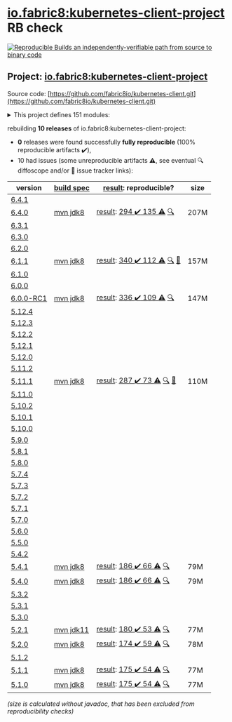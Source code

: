 [io.fabric8:kubernetes-client-project](https://search.maven.org/artifact/io.fabric8/kubernetes-client-project/) RB check
=======

[![Reproducible Builds](https://reproducible-builds.org/images/logos/rb.svg) an independently-verifiable path from source to binary code](https://reproducible-builds.org/)

## Project: [io.fabric8:kubernetes-client-project](https://search.maven.org/artifact/io.fabric8/kubernetes-client-project/)

Source code: [https://github.com/fabric8io/kubernetes-client.git](https://github.com/fabric8io/kubernetes-client.git)

<details><summary>This project defines 151 modules:</summary>

* [io.fabric8.kubernetes:karaf](https://search.maven.org/artifact/io.fabric8.kubernetes/karaf/)
* [io.fabric8.kubernetes:kubernetes-karaf](https://search.maven.org/artifact/io.fabric8.kubernetes/kubernetes-karaf/)
* [io.fabric8.kubernetes:kubernetes-karaf-itests](https://search.maven.org/artifact/io.fabric8.kubernetes/kubernetes-karaf-itests/)
* [io.fabric8.kubernetes:platforms](https://search.maven.org/artifact/io.fabric8.kubernetes/platforms/)
* [io.fabric8:camel-k-client](https://search.maven.org/artifact/io.fabric8/camel-k-client/)
* [io.fabric8:camel-k-extension-pom](https://search.maven.org/artifact/io.fabric8/camel-k-extension-pom/)
* [io.fabric8:camel-k-mock](https://search.maven.org/artifact/io.fabric8/camel-k-mock/)
* [io.fabric8:camel-k-model-v1](https://search.maven.org/artifact/io.fabric8/camel-k-model-v1/)
* [io.fabric8:camel-k-model-v1alpha1](https://search.maven.org/artifact/io.fabric8/camel-k-model-v1alpha1/)
* [io.fabric8:camel-k-tests](https://search.maven.org/artifact/io.fabric8/camel-k-tests/)
* [io.fabric8:certmanager-client](https://search.maven.org/artifact/io.fabric8/certmanager-client/)
* [io.fabric8:certmanager-examples](https://search.maven.org/artifact/io.fabric8/certmanager-examples/)
* [io.fabric8:certmanager-extension-pom](https://search.maven.org/artifact/io.fabric8/certmanager-extension-pom/)
* [io.fabric8:certmanager-model-v1](https://search.maven.org/artifact/io.fabric8/certmanager-model-v1/)
* [io.fabric8:certmanager-model-v1alpha2](https://search.maven.org/artifact/io.fabric8/certmanager-model-v1alpha2/)
* [io.fabric8:certmanager-model-v1alpha3](https://search.maven.org/artifact/io.fabric8/certmanager-model-v1alpha3/)
* [io.fabric8:certmanager-model-v1beta1](https://search.maven.org/artifact/io.fabric8/certmanager-model-v1beta1/)
* [io.fabric8:certmanager-server-mock](https://search.maven.org/artifact/io.fabric8/certmanager-server-mock/)
* [io.fabric8:certmanager-tests](https://search.maven.org/artifact/io.fabric8/certmanager-tests/)
* [io.fabric8:chaosmesh](https://search.maven.org/artifact/io.fabric8/chaosmesh/)
* [io.fabric8:chaosmesh-client](https://search.maven.org/artifact/io.fabric8/chaosmesh-client/)
* [io.fabric8:chaosmesh-examples](https://search.maven.org/artifact/io.fabric8/chaosmesh-examples/)
* [io.fabric8:chaosmesh-model](https://search.maven.org/artifact/io.fabric8/chaosmesh-model/)
* [io.fabric8:chaosmesh-server-mock](https://search.maven.org/artifact/io.fabric8/chaosmesh-server-mock/)
* [io.fabric8:chaosmesh-tests](https://search.maven.org/artifact/io.fabric8/chaosmesh-tests/)
* [io.fabric8:crd-generator](https://search.maven.org/artifact/io.fabric8/crd-generator/)
* [io.fabric8:crd-generator-api](https://search.maven.org/artifact/io.fabric8/crd-generator-api/)
* [io.fabric8:crd-generator-apt](https://search.maven.org/artifact/io.fabric8/crd-generator-apt/)
* [io.fabric8:crd-generator-parent](https://search.maven.org/artifact/io.fabric8/crd-generator-parent/)
* [io.fabric8:crd-generator-test](https://search.maven.org/artifact/io.fabric8/crd-generator-test/)
* [io.fabric8:generator-annotations](https://search.maven.org/artifact/io.fabric8/generator-annotations/)
* [io.fabric8:istio-client](https://search.maven.org/artifact/io.fabric8/istio-client/)
* [io.fabric8:istio-examples](https://search.maven.org/artifact/io.fabric8/istio-examples/)
* [io.fabric8:istio-extension-pom](https://search.maven.org/artifact/io.fabric8/istio-extension-pom/)
* [io.fabric8:istio-model-v1alpha3](https://search.maven.org/artifact/io.fabric8/istio-model-v1alpha3/)
* [io.fabric8:istio-model-v1beta1](https://search.maven.org/artifact/io.fabric8/istio-model-v1beta1/)
* [io.fabric8:istio-server-mock](https://search.maven.org/artifact/io.fabric8/istio-server-mock/)
* [io.fabric8:istio-tests](https://search.maven.org/artifact/io.fabric8/istio-tests/)
* [io.fabric8:java-generator-cli](https://search.maven.org/artifact/io.fabric8/java-generator-cli/)
* [io.fabric8:java-generator-core](https://search.maven.org/artifact/io.fabric8/java-generator-core/)
* [io.fabric8:java-generator-integration-tests](https://search.maven.org/artifact/io.fabric8/java-generator-integration-tests/)
* [io.fabric8:java-generator-maven-plugin](https://search.maven.org/artifact/io.fabric8/java-generator-maven-plugin/)
* [io.fabric8:java-generator-parent](https://search.maven.org/artifact/io.fabric8/java-generator-parent/)
* [io.fabric8:knative-client](https://search.maven.org/artifact/io.fabric8/knative-client/)
* [io.fabric8:knative-examples](https://search.maven.org/artifact/io.fabric8/knative-examples/)
* [io.fabric8:knative-extension-pom](https://search.maven.org/artifact/io.fabric8/knative-extension-pom/)
* [io.fabric8:knative-mock](https://search.maven.org/artifact/io.fabric8/knative-mock/)
* [io.fabric8:knative-model](https://search.maven.org/artifact/io.fabric8/knative-model/)
* [io.fabric8:knative-tests](https://search.maven.org/artifact/io.fabric8/knative-tests/)
* [io.fabric8:kubernetes-client](https://search.maven.org/artifact/io.fabric8/kubernetes-client/)
* [io.fabric8:kubernetes-client-api](https://search.maven.org/artifact/io.fabric8/kubernetes-client-api/)
* [io.fabric8:kubernetes-client-project](https://search.maven.org/artifact/io.fabric8/kubernetes-client-project/)
* [io.fabric8:kubernetes-examples](https://search.maven.org/artifact/io.fabric8/kubernetes-examples/)
* [io.fabric8:kubernetes-extensions](https://search.maven.org/artifact/io.fabric8/kubernetes-extensions/)
* [io.fabric8:kubernetes-httpclient-okhttp](https://search.maven.org/artifact/io.fabric8/kubernetes-httpclient-okhttp/)
* [io.fabric8:kubernetes-httpclient-vertx](https://search.maven.org/artifact/io.fabric8/kubernetes-httpclient-vertx/)
* [io.fabric8:kubernetes-junit-jupiter](https://search.maven.org/artifact/io.fabric8/kubernetes-junit-jupiter/)
* [io.fabric8:kubernetes-model](https://search.maven.org/artifact/io.fabric8/kubernetes-model/)
* [io.fabric8:kubernetes-model-admissionregistration](https://search.maven.org/artifact/io.fabric8/kubernetes-model-admissionregistration/)
* [io.fabric8:kubernetes-model-apiextensions](https://search.maven.org/artifact/io.fabric8/kubernetes-model-apiextensions/)
* [io.fabric8:kubernetes-model-apps](https://search.maven.org/artifact/io.fabric8/kubernetes-model-apps/)
* [io.fabric8:kubernetes-model-autoscaling](https://search.maven.org/artifact/io.fabric8/kubernetes-model-autoscaling/)
* [io.fabric8:kubernetes-model-batch](https://search.maven.org/artifact/io.fabric8/kubernetes-model-batch/)
* [io.fabric8:kubernetes-model-certificates](https://search.maven.org/artifact/io.fabric8/kubernetes-model-certificates/)
* [io.fabric8:kubernetes-model-common](https://search.maven.org/artifact/io.fabric8/kubernetes-model-common/)
* [io.fabric8:kubernetes-model-coordination](https://search.maven.org/artifact/io.fabric8/kubernetes-model-coordination/)
* [io.fabric8:kubernetes-model-core](https://search.maven.org/artifact/io.fabric8/kubernetes-model-core/)
* [io.fabric8:kubernetes-model-discovery](https://search.maven.org/artifact/io.fabric8/kubernetes-model-discovery/)
* [io.fabric8:kubernetes-model-events](https://search.maven.org/artifact/io.fabric8/kubernetes-model-events/)
* [io.fabric8:kubernetes-model-extensions](https://search.maven.org/artifact/io.fabric8/kubernetes-model-extensions/)
* [io.fabric8:kubernetes-model-flowcontrol](https://search.maven.org/artifact/io.fabric8/kubernetes-model-flowcontrol/)
* [io.fabric8:kubernetes-model-gatewayapi](https://search.maven.org/artifact/io.fabric8/kubernetes-model-gatewayapi/)
* [io.fabric8:kubernetes-model-generator](https://search.maven.org/artifact/io.fabric8/kubernetes-model-generator/)
* [io.fabric8:kubernetes-model-jsonschema2pojo](https://search.maven.org/artifact/io.fabric8/kubernetes-model-jsonschema2pojo/)
* [io.fabric8:kubernetes-model-metrics](https://search.maven.org/artifact/io.fabric8/kubernetes-model-metrics/)
* [io.fabric8:kubernetes-model-networking](https://search.maven.org/artifact/io.fabric8/kubernetes-model-networking/)
* [io.fabric8:kubernetes-model-node](https://search.maven.org/artifact/io.fabric8/kubernetes-model-node/)
* [io.fabric8:kubernetes-model-policy](https://search.maven.org/artifact/io.fabric8/kubernetes-model-policy/)
* [io.fabric8:kubernetes-model-rbac](https://search.maven.org/artifact/io.fabric8/kubernetes-model-rbac/)
* [io.fabric8:kubernetes-model-scheduling](https://search.maven.org/artifact/io.fabric8/kubernetes-model-scheduling/)
* [io.fabric8:kubernetes-model-storageclass](https://search.maven.org/artifact/io.fabric8/kubernetes-model-storageclass/)
* [io.fabric8:kubernetes-openshift-uberjar](https://search.maven.org/artifact/io.fabric8/kubernetes-openshift-uberjar/)
* [io.fabric8:kubernetes-server-mock](https://search.maven.org/artifact/io.fabric8/kubernetes-server-mock/)
* [io.fabric8:kubernetes-test](https://search.maven.org/artifact/io.fabric8/kubernetes-test/)
* [io.fabric8:model-annotator](https://search.maven.org/artifact/io.fabric8/model-annotator/)
* [io.fabric8:open-cluster-management](https://search.maven.org/artifact/io.fabric8/open-cluster-management/)
* [io.fabric8:open-cluster-management-agent-model](https://search.maven.org/artifact/io.fabric8/open-cluster-management-agent-model/)
* [io.fabric8:open-cluster-management-apps-model](https://search.maven.org/artifact/io.fabric8/open-cluster-management-apps-model/)
* [io.fabric8:open-cluster-management-client](https://search.maven.org/artifact/io.fabric8/open-cluster-management-client/)
* [io.fabric8:open-cluster-management-cluster-model](https://search.maven.org/artifact/io.fabric8/open-cluster-management-cluster-model/)
* [io.fabric8:open-cluster-management-discovery-model](https://search.maven.org/artifact/io.fabric8/open-cluster-management-discovery-model/)
* [io.fabric8:open-cluster-management-observability-model](https://search.maven.org/artifact/io.fabric8/open-cluster-management-observability-model/)
* [io.fabric8:open-cluster-management-operator-model](https://search.maven.org/artifact/io.fabric8/open-cluster-management-operator-model/)
* [io.fabric8:open-cluster-management-placementruleapps-model](https://search.maven.org/artifact/io.fabric8/open-cluster-management-placementruleapps-model/)
* [io.fabric8:open-cluster-management-policy-model](https://search.maven.org/artifact/io.fabric8/open-cluster-management-policy-model/)
* [io.fabric8:open-cluster-management-search-model](https://search.maven.org/artifact/io.fabric8/open-cluster-management-search-model/)
* [io.fabric8:open-cluster-management-server-mock](https://search.maven.org/artifact/io.fabric8/open-cluster-management-server-mock/)
* [io.fabric8:open-cluster-management-tests](https://search.maven.org/artifact/io.fabric8/open-cluster-management-tests/)
* [io.fabric8:openclustermanagement-examples](https://search.maven.org/artifact/io.fabric8/openclustermanagement-examples/)
* [io.fabric8:openshift-client](https://search.maven.org/artifact/io.fabric8/openshift-client/)
* [io.fabric8:openshift-client-api](https://search.maven.org/artifact/io.fabric8/openshift-client-api/)
* [io.fabric8:openshift-model](https://search.maven.org/artifact/io.fabric8/openshift-model/)
* [io.fabric8:openshift-model-clusterautoscaling](https://search.maven.org/artifact/io.fabric8/openshift-model-clusterautoscaling/)
* [io.fabric8:openshift-model-config](https://search.maven.org/artifact/io.fabric8/openshift-model-config/)
* [io.fabric8:openshift-model-console](https://search.maven.org/artifact/io.fabric8/openshift-model-console/)
* [io.fabric8:openshift-model-hive](https://search.maven.org/artifact/io.fabric8/openshift-model-hive/)
* [io.fabric8:openshift-model-installer](https://search.maven.org/artifact/io.fabric8/openshift-model-installer/)
* [io.fabric8:openshift-model-machine](https://search.maven.org/artifact/io.fabric8/openshift-model-machine/)
* [io.fabric8:openshift-model-machineconfig](https://search.maven.org/artifact/io.fabric8/openshift-model-machineconfig/)
* [io.fabric8:openshift-model-miscellaneous](https://search.maven.org/artifact/io.fabric8/openshift-model-miscellaneous/)
* [io.fabric8:openshift-model-monitoring](https://search.maven.org/artifact/io.fabric8/openshift-model-monitoring/)
* [io.fabric8:openshift-model-operator](https://search.maven.org/artifact/io.fabric8/openshift-model-operator/)
* [io.fabric8:openshift-model-operatorhub](https://search.maven.org/artifact/io.fabric8/openshift-model-operatorhub/)
* [io.fabric8:openshift-model-storageversionmigrator](https://search.maven.org/artifact/io.fabric8/openshift-model-storageversionmigrator/)
* [io.fabric8:openshift-model-tuned](https://search.maven.org/artifact/io.fabric8/openshift-model-tuned/)
* [io.fabric8:openshift-model-whereabouts](https://search.maven.org/artifact/io.fabric8/openshift-model-whereabouts/)
* [io.fabric8:openshift-server-mock](https://search.maven.org/artifact/io.fabric8/openshift-server-mock/)
* [io.fabric8:service-catalog](https://search.maven.org/artifact/io.fabric8/service-catalog/)
* [io.fabric8:service-catalog-examples](https://search.maven.org/artifact/io.fabric8/service-catalog-examples/)
* [io.fabric8:servicecatalog-client](https://search.maven.org/artifact/io.fabric8/servicecatalog-client/)
* [io.fabric8:servicecatalog-model](https://search.maven.org/artifact/io.fabric8/servicecatalog-model/)
* [io.fabric8:servicecatalog-server-mock](https://search.maven.org/artifact/io.fabric8/servicecatalog-server-mock/)
* [io.fabric8:servicecatalog-tests](https://search.maven.org/artifact/io.fabric8/servicecatalog-tests/)
* [io.fabric8:tekton-client](https://search.maven.org/artifact/io.fabric8/tekton-client/)
* [io.fabric8:tekton-examples](https://search.maven.org/artifact/io.fabric8/tekton-examples/)
* [io.fabric8:tekton-extension-pom](https://search.maven.org/artifact/io.fabric8/tekton-extension-pom/)
* [io.fabric8:tekton-mock](https://search.maven.org/artifact/io.fabric8/tekton-mock/)
* [io.fabric8:tekton-model-triggers](https://search.maven.org/artifact/io.fabric8/tekton-model-triggers/)
* [io.fabric8:tekton-model-triggers-v1alpha1](https://search.maven.org/artifact/io.fabric8/tekton-model-triggers-v1alpha1/)
* [io.fabric8:tekton-model-triggers-v1beta1](https://search.maven.org/artifact/io.fabric8/tekton-model-triggers-v1beta1/)
* [io.fabric8:tekton-model-v1alpha1](https://search.maven.org/artifact/io.fabric8/tekton-model-v1alpha1/)
* [io.fabric8:tekton-model-v1beta1](https://search.maven.org/artifact/io.fabric8/tekton-model-v1beta1/)
* [io.fabric8:tekton-tests](https://search.maven.org/artifact/io.fabric8/tekton-tests/)
* [io.fabric8:verticalpodautoscaler-client](https://search.maven.org/artifact/io.fabric8/verticalpodautoscaler-client/)
* [io.fabric8:verticalpodautoscaler-examples](https://search.maven.org/artifact/io.fabric8/verticalpodautoscaler-examples/)
* [io.fabric8:verticalpodautoscaler-extension-pom](https://search.maven.org/artifact/io.fabric8/verticalpodautoscaler-extension-pom/)
* [io.fabric8:verticalpodautoscaler-model-v1](https://search.maven.org/artifact/io.fabric8/verticalpodautoscaler-model-v1/)
* [io.fabric8:verticalpodautoscaler-server-mock](https://search.maven.org/artifact/io.fabric8/verticalpodautoscaler-server-mock/)
* [io.fabric8:verticalpodautoscaler-tests](https://search.maven.org/artifact/io.fabric8/verticalpodautoscaler-tests/)
* [io.fabric8:volcano-client](https://search.maven.org/artifact/io.fabric8/volcano-client/)
* [io.fabric8:volcano-examples](https://search.maven.org/artifact/io.fabric8/volcano-examples/)
* [io.fabric8:volcano-extension-pom](https://search.maven.org/artifact/io.fabric8/volcano-extension-pom/)
* [io.fabric8:volcano-model-v1beta1](https://search.maven.org/artifact/io.fabric8/volcano-model-v1beta1/)
* [io.fabric8:volcano-server-mock](https://search.maven.org/artifact/io.fabric8/volcano-server-mock/)
* [io.fabric8:volcano-tests](https://search.maven.org/artifact/io.fabric8/volcano-tests/)
* [io.fabric8:volumesnapshot](https://search.maven.org/artifact/io.fabric8/volumesnapshot/)
* [io.fabric8:volumesnapshot-client](https://search.maven.org/artifact/io.fabric8/volumesnapshot-client/)
* [io.fabric8:volumesnapshot-examples](https://search.maven.org/artifact/io.fabric8/volumesnapshot-examples/)
* [io.fabric8:volumesnapshot-model](https://search.maven.org/artifact/io.fabric8/volumesnapshot-model/)
* [io.fabric8:volumesnapshot-server-mock](https://search.maven.org/artifact/io.fabric8/volumesnapshot-server-mock/)
* [io.fabric8:volumesnapshot-tests](https://search.maven.org/artifact/io.fabric8/volumesnapshot-tests/)
</details>

rebuilding **10 releases** of io.fabric8:kubernetes-client-project:
- **0** releases were found successfully **fully reproducible** (100% reproducible artifacts :heavy_check_mark:),
- 10 had issues (some unreproducible artifacts :warning:, see eventual :mag: diffoscope and/or :memo: issue tracker links):

| version | [build spec](/BUILDSPEC.md) | [result](https://reproducible-builds.org/docs/jvm/): reproducible? | size |
| -- | --------- | ------ | -- |
| [6.4.1](https://search.maven.org/artifact/io.fabric8/kubernetes-client-project/6.4.1/pom) | | | |
| [6.4.0](https://search.maven.org/artifact/io.fabric8/kubernetes-client-project/6.4.0/pom) | [mvn jdk8](kubernetes-client-6.4.0.buildspec) | [result](kubernetes-client-project-6.4.0.buildinfo): [294 :heavy_check_mark:  135 :warning:](kubernetes-client-project-6.4.0.buildcompare) [:mag:](kubernetes-client-project-6.4.0.diffoscope) | 207M |
| [6.3.1](https://search.maven.org/artifact/io.fabric8/kubernetes-client-project/6.3.1/pom) | | | |
| [6.3.0](https://search.maven.org/artifact/io.fabric8/kubernetes-client-project/6.3.0/pom) | | | |
| [6.2.0](https://search.maven.org/artifact/io.fabric8/kubernetes-client-project/6.2.0/pom) | | | |
| [6.1.1](https://search.maven.org/artifact/io.fabric8/kubernetes-client-project/6.1.1/pom) | [mvn jdk8](kubernetes-client-6.1.1.buildspec) | [result](kubernetes-client-project-6.1.1.buildinfo): [340 :heavy_check_mark:  112 :warning:](kubernetes-client-project-6.1.1.buildcompare) [:mag:](kubernetes-client-project-6.1.1.diffoscope) [:memo:](https://github.com/fabric8io/kubernetes-client/issues/4380) | 157M |
| [6.1.0](https://search.maven.org/artifact/io.fabric8/kubernetes-client-project/6.1.0/pom) | | | |
| [6.0.0](https://search.maven.org/artifact/io.fabric8/kubernetes-client-project/6.0.0/pom) | | | |
| [6.0.0-RC1](https://search.maven.org/artifact/io.fabric8/kubernetes-client-project/6.0.0-RC1/pom) | [mvn jdk8](kubernetes-client-6.0.0-RC1.buildspec) | [result](kubernetes-client-project-6.0.0-RC1.buildinfo): [336 :heavy_check_mark:  109 :warning:](kubernetes-client-project-6.0.0-RC1.buildcompare) [:mag:](kubernetes-client-project-6.0.0-RC1.diffoscope) | 147M |
| [5.12.4](https://search.maven.org/artifact/io.fabric8/kubernetes-client-project/5.12.4/pom) | | | |
| [5.12.3](https://search.maven.org/artifact/io.fabric8/kubernetes-client-project/5.12.3/pom) | | | |
| [5.12.2](https://search.maven.org/artifact/io.fabric8/kubernetes-client-project/5.12.2/pom) | | | |
| [5.12.1](https://search.maven.org/artifact/io.fabric8/kubernetes-client-project/5.12.1/pom) | | | |
| [5.12.0](https://search.maven.org/artifact/io.fabric8/kubernetes-client-project/5.12.0/pom) | | | |
| [5.11.2](https://search.maven.org/artifact/io.fabric8/kubernetes-client-project/5.11.2/pom) | | | |
| [5.11.1](https://search.maven.org/artifact/io.fabric8/kubernetes-client-project/5.11.1/pom) | [mvn jdk8](kubernetes-client-5.11.1.buildspec) | [result](kubernetes-client-project-5.11.1.buildinfo): [287 :heavy_check_mark:  73 :warning:](kubernetes-client-project-5.11.1.buildcompare) [:mag:](kubernetes-client-project-5.11.1.diffoscope) [:memo:](https://github.com/fabric8io/kubernetes-client/commit/52d2445f042215d6e89e0514bd43c44ae193ac63) | 110M |
| [5.11.0](https://search.maven.org/artifact/io.fabric8/kubernetes-client-project/5.11.0/pom) | | | |
| [5.10.2](https://search.maven.org/artifact/io.fabric8/kubernetes-client-project/5.10.2/pom) | | | |
| [5.10.1](https://search.maven.org/artifact/io.fabric8/kubernetes-client-project/5.10.1/pom) | | | |
| [5.10.0](https://search.maven.org/artifact/io.fabric8/kubernetes-client-project/5.10.0/pom) | | | |
| [5.9.0](https://search.maven.org/artifact/io.fabric8/kubernetes-client-project/5.9.0/pom) | | | |
| [5.8.1](https://search.maven.org/artifact/io.fabric8/kubernetes-client-project/5.8.1/pom) | | | |
| [5.8.0](https://search.maven.org/artifact/io.fabric8/kubernetes-client-project/5.8.0/pom) | | | |
| [5.7.4](https://search.maven.org/artifact/io.fabric8/kubernetes-client-project/5.7.4/pom) | | | |
| [5.7.3](https://search.maven.org/artifact/io.fabric8/kubernetes-client-project/5.7.3/pom) | | | |
| [5.7.2](https://search.maven.org/artifact/io.fabric8/kubernetes-client-project/5.7.2/pom) | | | |
| [5.7.1](https://search.maven.org/artifact/io.fabric8/kubernetes-client-project/5.7.1/pom) | | | |
| [5.7.0](https://search.maven.org/artifact/io.fabric8/kubernetes-client-project/5.7.0/pom) | | | |
| [5.6.0](https://search.maven.org/artifact/io.fabric8/kubernetes-client-project/5.6.0/pom) | | | |
| [5.5.0](https://search.maven.org/artifact/io.fabric8/kubernetes-client-project/5.5.0/pom) | | | |
| [5.4.2](https://search.maven.org/artifact/io.fabric8/kubernetes-client-project/5.4.2/pom) | | | |
| [5.4.1](https://search.maven.org/artifact/io.fabric8/kubernetes-client-project/5.4.1/pom) | [mvn jdk8](kubernetes-client-5.4.1.buildspec) | [result](kubernetes-client-project-5.4.1.buildinfo): [186 :heavy_check_mark:  66 :warning:](kubernetes-client-project-5.4.1.buildcompare) [:mag:](kubernetes-client-project-5.4.1.diffoscope) | 79M |
| [5.4.0](https://search.maven.org/artifact/io.fabric8/kubernetes-client-project/5.4.0/pom) | [mvn jdk8](kubernetes-client-5.4.0.buildspec) | [result](kubernetes-client-project-5.4.0.buildinfo): [186 :heavy_check_mark:  66 :warning:](kubernetes-client-project-5.4.0.buildcompare) [:mag:](kubernetes-client-project-5.4.0.diffoscope) | 79M |
| [5.3.2](https://search.maven.org/artifact/io.fabric8/kubernetes-client-project/5.3.2/pom) | | | |
| [5.3.1](https://search.maven.org/artifact/io.fabric8/kubernetes-client-project/5.3.1/pom) | | | |
| [5.3.0](https://search.maven.org/artifact/io.fabric8/kubernetes-client-project/5.3.0/pom) | | | |
| [5.2.1](https://search.maven.org/artifact/io.fabric8/kubernetes-client-project/5.2.1/pom) | [mvn jdk11](kubernetes-client-5.2.1.buildspec) | [result](kubernetes-client-project-5.2.1.buildinfo): [180 :heavy_check_mark:  53 :warning:](kubernetes-client-project-5.2.1.buildcompare) [:mag:](https://github.com/jvm-repo-rebuild/reproducible-central/blob/master/content/io/fabric8/kubernetes-client/kubernetes-client-project-5.2.1.diffoscope) | 77M |
| [5.2.0](https://search.maven.org/artifact/io.fabric8/kubernetes-client-project/5.2.0/pom) | [mvn jdk8](kubernetes-client-5.2.0.buildspec) | [result](kubernetes-client-project-5.2.0.buildinfo): [174 :heavy_check_mark:  59 :warning:](kubernetes-client-project-5.2.0.buildcompare) [:mag:](https://github.com/jvm-repo-rebuild/reproducible-central/blob/master/content/io/fabric8/kubernetes-client/kubernetes-client-project-5.2.0.diffoscope) | 78M |
| [5.1.2](https://search.maven.org/artifact/io.fabric8/kubernetes-client-project/5.1.2/pom) | | | |
| [5.1.1](https://search.maven.org/artifact/io.fabric8/kubernetes-client-project/5.1.1/pom) | [mvn jdk8](kubernetes-client-5.1.1.buildspec) | [result](kubernetes-client-project-5.1.1.buildinfo): [175 :heavy_check_mark:  54 :warning:](kubernetes-client-project-5.1.1.buildcompare) [:mag:](https://github.com/jvm-repo-rebuild/reproducible-central/blob/master/content/io/fabric8/kubernetes-client/kubernetes-client-project-5.1.1.diffoscope) | 77M |
| [5.1.0](https://search.maven.org/artifact/io.fabric8/kubernetes-client-project/5.1.0/pom) | [mvn jdk8](kubernetes-client-5.1.0.buildspec) | [result](kubernetes-client-project-5.1.0.buildinfo): [175 :heavy_check_mark:  54 :warning:](kubernetes-client-project-5.1.0.buildcompare) [:mag:](https://github.com/jvm-repo-rebuild/reproducible-central/blob/master/content/io/fabric8/kubernetes-client/kubernetes-client-project-5.1.0.diffoscope) | 77M |

<i>(size is calculated without javadoc, that has been excluded from reproducibility checks)</i>
